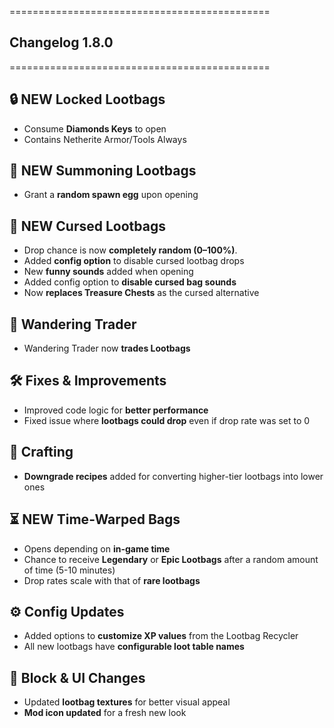 =============================================
## Changelog 1.8.0
=============================================

## 🔒 NEW Locked Lootbags
- Consume **Diamonds Keys** to open
- Contains Netherite Armor/Tools Always

## 🧪 NEW Summoning Lootbags
- Grant a **random spawn egg** upon opening

## 🧿 NEW Cursed Lootbags
- Drop chance is now **completely random (0–100%)**.
- Added **config option** to disable cursed lootbag drops
- New **funny sounds** added when opening
- Added config option to **disable cursed bag sounds**
- Now **replaces Treasure Chests** as the cursed alternative

## 🧳 Wandering Trader
- Wandering Trader now **trades Lootbags**

## 🛠 Fixes & Improvements
- Improved code logic for **better performance**
- Fixed issue where **lootbags could drop** even if drop rate was set to 0

## 🧾 Crafting
- **Downgrade recipes** added for converting higher-tier lootbags into lower ones

## ⏳ NEW Time-Warped Bags
- Opens depending on **in-game time**
- Chance to receive **Legendary** or **Epic Lootbags** after a random amount of time (5-10 minutes)
- Drop rates scale with that of **rare lootbags**

## ⚙ Config Updates
- Added options to **customize XP values** from the Lootbag Recycler
- All new lootbags have **configurable loot table names**

## 🧱 Block & UI Changes
- Updated **lootbag textures** for better visual appeal
- **Mod icon updated** for a fresh new look